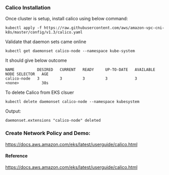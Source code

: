 
### Calico Installation

Once cluster is setup, install calico using below command:

```
kubectl apply -f https://raw.githubusercontent.com/aws/amazon-vpc-cni-k8s/master/config/v1.3/calico.yaml
```

Validate that daemon sets came online

```
kubectl get daemonset calico-node --namespace kube-system
```

It should give below outcome

```
NAME          DESIRED   CURRENT   READY     UP-TO-DATE   AVAILABLE   NODE SELECTOR   AGE
calico-node   3         3         3         3            3           <none>          38s

```

To delete Calico from EKS clsuer

```
kubectl delete daemonset calico-node --namespace kubesystem
```

Output:

```
daemonset.extensions "calico-node" deleted
```

### Create Network Policy and Demo:
https://docs.aws.amazon.com/eks/latest/userguide/calico.html


#### Reference
https://docs.aws.amazon.com/eks/latest/userguide/calico.html
